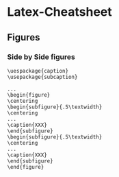 # Latex-Cheatsheet


## Figures

### Side by Side figures

```
\uespackage{caption}
\usepackage{subcaption}

...
\begin{figure}
\centering
\begin{subfigure}{.5\textwidth}
\centering
...
\caption{XXX}
\end{subfigure}
\begin{subfigure}{.5\textwidth}
\centering
...
\caption{XXX}
\end{subfigure}
\end{figure}
```
